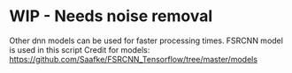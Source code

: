 # WIP - Needs noise removal
Other dnn models can be used for faster processing times. FSRCNN model is used in this script
Credit for models:
https://github.com/Saafke/FSRCNN_Tensorflow/tree/master/models
